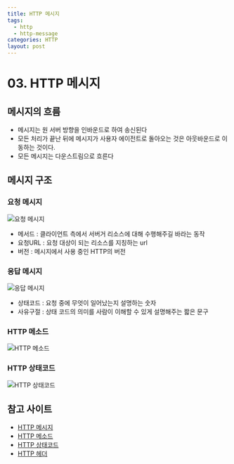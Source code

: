 ```yaml
---
title: HTTP 메시지
tags:
  - http
  - http-message
categories: HTTP
layout: post
---
```


# 03. HTTP 메시지

## 메시지의 흐름

* 메시지는 원 서버 방향을 인바운드로 하여 송신된다
* 모든 처리가 끝난 뒤에 메시지가 사용자 에이전트로 돌아오는 것은 아웃바운드로 이동하는 것이다.
* 모든 메시지는 다운스트림으로 흐른다

## 메시지 구조

### 요청 메시지

![&#xC694;&#xCCAD; &#xBA54;&#xC2DC;&#xC9C0;](https://user-images.githubusercontent.com/35331310/58430619-0cac5f00-80e5-11e9-8870-fcf3e7a7fe37.png)

* 메서드 : 클라이언트 측에서 서버거 리소스에 대해 수행해주길 바라는 동작
* 요청URL : 요청 대상이 되는 리소스를 지칭하는 url
* 버전 : 메시지에서 사용 중인 HTTP의 버전

### 응답 메시지

![&#xC751;&#xB2F5; &#xBA54;&#xC2DC;&#xC9C0;](https://user-images.githubusercontent.com/35331310/58430650-2ea5e180-80e5-11e9-8223-05814a8d3806.png)

* 상태코드 : 요청 중에 무엇이 일어났는지 설명하는 숫자
* 사유구절 : 상태 코드의 의미를 사람이 이해할 수 있게 설명해주는 짧은 문구

### HTTP 메소드

![HTTP &#xBA54;&#xC18C;&#xB4DC;](https://user-images.githubusercontent.com/35331310/58430911-6b260d00-80e6-11e9-88a6-1fa42d7a30f8.png)

### HTTP 상태코드

![HTTP &#xC0C1;&#xD0DC;&#xCF54;&#xB4DC;](https://user-images.githubusercontent.com/35331310/58430974-c0621e80-80e6-11e9-9be4-e4eec65fc5b3.png)

## 참고 사이트

* [HTTP 메시지](https://m.blog.naver.com/PostView.nhn?blogId=yswon72&logNo=221210025791&proxyReferer=https%3A%2F%2Fwww.google.com.au%2F)
* [HTTP 메소드](https://javaplant.tistory.com/18)
* [HTTP 상태코드](https://blog.naver.com/yswon72/221209525370)
* [HTTP 헤더](https://www.slideshare.net/choong83/http-3-http)

